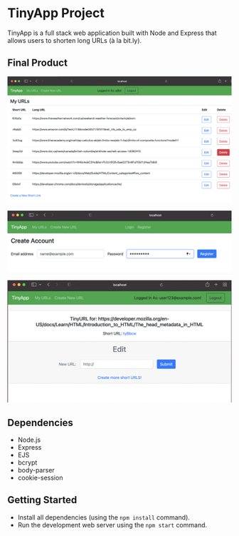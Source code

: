 # TinyApp Project

TinyApp is a full stack web application built with Node and Express that allows users to shorten long URLs (à la bit.ly).

## Final Product

!["URLS index page"](https://github.com/Madiha16/tinyapp/blob/master/docs/urls-page.png?raw=true)

!["Registration page"](https://github.com/Madiha16/tinyapp/blob/master/docs/register-page.png?raw=true)

!["Edit page"](https://github.com/Madiha16/tinyapp/blob/master/docs/edit-url-page.png?raw=true)


## Dependencies

- Node.js
- Express
- EJS
- bcrypt
- body-parser
- cookie-session

## Getting Started

- Install all dependencies (using the `npm install` command).
- Run the development web server using the `npm start` command.
